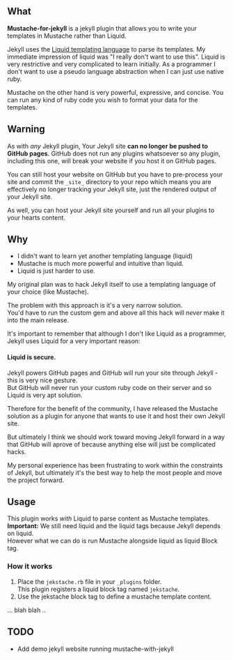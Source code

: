 
## What 

**Mustache-for-jekyll** is a jekyll plugin that allows you to write your templates in Mustache rather than Liquid.

Jekyll uses the [Liquid templating language](https://github.com/Shopify/liquid) to parse its templates.
My immediate impression of liquid was "I really don't want to use this".
Liquid is very restrictive and very complicated to learn initially.
As a programmer I don't want to use a pseudo language abstraction when I can just use native ruby.

Mustache on the other hand is very powerful, expressive, and concise.
You can run any kind of ruby code you wish to format your data for the templates.

## Warning

As with _any_ Jekyll plugin, Your Jekyll site **can no longer be pushed to GitHub pages**.
GitHub does not run any plugins whatsoever so any plugin, including this one, will break your website if you host it on GitHub pages.

You can still host your website on GitHub but you have to pre-process your site and commit the `_site_` directory to your repo
which means you are effectively no longer tracking your Jekyll site, just the rendered output of your Jekyll site.

As well, you can host your Jekyll site yourself and run all your plugins to your hearts content.

## Why

- I didn't want to learn yet another templating language (liquid) 
- Mustache is much more powerful and intuitive than liquid.
- Liquid is just harder to use.

My original plan was to hack Jekyll itself to use a templating language of your choice (like Mustache).

The problem with this approach is it's a very narrow solution.  
You'd have to run the custom gem and above all this hack will _never_ make it into the main release.

It's important to remember that although I don't like Liquid as a programmer, Jekyll uses Liquid for a very important reason:

#### Liquid is secure. 

Jekyll powers GitHub pages and GitHub will run your site through Jekyll - this is very nice gesture.  
But GitHub will never run your custom ruby code on their server and so Liquid is very apt solution.

Therefore for the benefit of the community, I have released the Mustache solution as a plugin for anyone that wants to use it
and host their own Jekyll site.

But ultimately I think we should work toward moving Jekyll forward in a way
that GitHub will aprove of because anything else will just be complicated hacks.

My personal experience has been frustrating to work within the constraints of Jekyll, but
ultimately it's the best way to help the most people and move the project forward.

## Usage

This plugin works _with_ Liquid to parse content as Mustache templates.
**Important:** We still need liquid and the liquid tags because Jekyll depends on liquid.  
However what we can do is run Mustache alongside liquid as liquid Block tag.  

### How it works

1. Place the `jekstache.rb` file in your `_plugins` folder.  
This plugin registers a liquid block tag named `jekstache`.
2. Use the jekstache block tag to define a mustache template content.


... blah blah ..



## TODO

- Add demo jekyll website running mustache-with-jekyll
